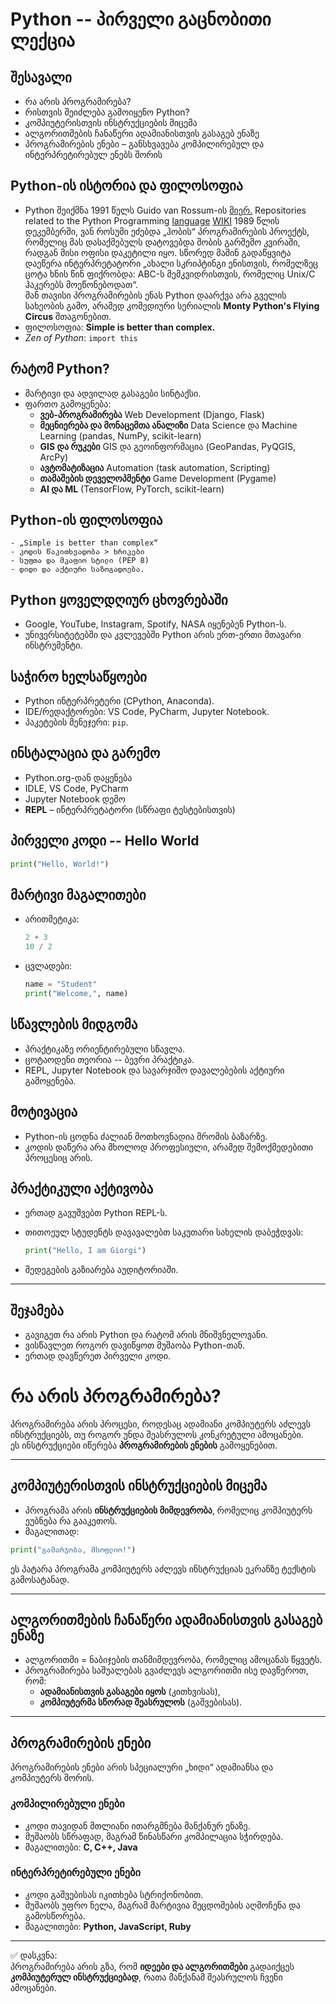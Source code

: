 # Python -- პირველი გაცნობითი ლექცია

## შესავალი

- რა არის პროგრამირება?
- რისთვის შეიძლება გამოიყენო Python?
- კომპიუტერისთვის ინსტრუქციების მიცემა
- ალგორითმების ჩანაწერი ადამიანისთვის გასაგებ ენაზე
- პროგრამირების ენები – განსხვავება კომპილირებულ და ინტერპრეტირებულ ენებს შორის

## Python-ის ისტორია და ფილოსოფია

-   Python შეიქმნა 1991 წელს Guido van Rossum-ის [მიერ.](https://gvanrossum.github.io/)
    Repositories related to the Python Programming [language](https://github.com/python)
    [WIKI](https://en.wikipedia.org/wiki/Guido_van_Rossum) 
    1989 წლის დეკემბერში, ვან როსუმი ეძებდა „ჰობის“ პროგრამირების პროექტს, რომელიც მას დასაქმებულს დატოვებდა შობის გარშემო კვირაში, რადგან მისი ოფისი დაკეტილი იყო. სწორედ მაშინ გადაწყვიტა დაეწერა ინტერპრეტატორი „ახალი სკრიპტინგი ენისთვის, რომელზეც ცოტა ხნის წინ ფიქრობდა: ABC-ს მემკვიდრისთვის, რომელიც Unix/C ჰაკერებს მოეწონებოდათ“.  
    მან თავისი პროგრამირების ენას Python დაარქვა არა გველის სახეობის გამო, არამედ კომედიური სერიალის **Monty Python's Flying Circus** შთაგონებით.  
-   ფილოსოფია: **Simple is better than complex.**
-   *Zen of Python*: `import this`

## რატომ Python?

-   მარტივი და ადვილად გასაგები სინტაქსი.
-   ფართო გამოყენება:
    - **ვებ-პროგრამირება** Web Development (Django, Flask)
    - **მეცნიერება და მონაცემთა ანალიზი** Data Science და Machine Learning (pandas, NumPy, scikit-learn)
    - **GIS და რუკები** GIS და გეოინფორმაცია (GeoPandas, PyQGIS, ArcPy)
    - **ავტომატიზაცია** Automation (task automation, Scripting)
    - **თამაშების დეველოპმენტი** Game Development (Pygame)
    - **AI და ML** (TensorFlow, PyTorch, scikit-learn)


## Python-ის ფილოსოფია
    - „Simple is better than complex“  
    - კოდის წაკითხვადობა > ხრიკები  
    - სუფთა და მკაფიო სტილი (PEP 8)
    - დიდი და აქტიური საზოგადოება.

## Python ყოველდღიურ ცხოვრებაში

-   Google, YouTube, Instagram, Spotify, NASA იყენებენ Python-ს.
-   უნივერსიტეტებში და კვლევებში Python არის ერთ-ერთი მთავარი
    ინსტრუმენტი.

## საჭირო ხელსაწყოები

-   Python ინტერპრეტერი (CPython, Anaconda).
-   IDE/რედაქტორები: VS Code, PyCharm, Jupyter Notebook.
-   პაკეტების მენეჯერი: `pip`.

## ინსტალაცია და გარემო
- Python.org-დან დაყენება
- IDLE, VS Code, PyCharm
- Jupyter Notebook დემო
- **REPL** – ინტერპრეტატორი (სწრაფი ტესტებისთვის)

## პირველი კოდი -- Hello World

``` python
print("Hello, World!")
```

## მარტივი მაგალითები

-   არითმეტიკა:

    ``` python
    2 + 3
    10 / 2
    ```

-   ცვლადები:

    ``` python
    name = "Student"
    print("Welcome,", name)
    ```

## სწავლების მიდგომა

-   პრაქტიკაზე ორიენტირებული სწავლა.
-   ცოტაოდენი თეორია -- ბევრი პრაქტიკა.
-   REPL, Jupyter Notebook და სავარჯიშო დავალებების აქტიური გამოყენება.

## მოტივაცია

-   Python-ის ცოდნა ძალიან მოთხოვნადია შრომის ბაზარზე.
-   კოდის დაწერა არა მხოლოდ პროფესიული, არამედ შემოქმედებითი პროცესიც
    არის.

## პრაქტიკული აქტივობა

-   ერთად გავუშვებთ Python REPL-ს.

-   თითოეულ სტუდენტს დავავალებთ საკუთარი სახელის დაბეჭდვას:

    ``` python
    print("Hello, I am Giorgi")
    ```

-   შედეგების გაზიარება აუდიტორიაში.

------------------------------------------------------------------------

## შეჯამება

-   გავიგეთ რა არის Python და რატომ არის მნიშვნელოვანი.
-   ვისწავლეთ როგორ დავიწყოთ მუშაობა Python-თან.
-   ერთად დავწერეთ პირველი კოდი.


# რა არის პროგრამირება?

პროგრამირება არის პროცესი, როდესაც ადამიანი კომპიუტერს აძლევს ინსტრუქციებს, თუ როგორ უნდა შეასრულოს კონკრეტული ამოცანები.  
ეს ინსტრუქციები იწერება **პროგრამირების ენების** გამოყენებით.

---

## კომპიუტერისთვის ინსტრუქციების მიცემა
- პროგრამა არის **ინსტრუქციების მიმდევრობა**, რომელიც კომპიუტერს ეუბნება რა გააკეთოს.  
- მაგალითად:
```python
print("გამარჯობა, მსოფლიო!")
```
ეს პატარა პროგრამა კომპიუტერს აძლევს ინსტრუქციას ეკრანზე ტექსტის გამოსატანად.

---

## ალგორითმების ჩანაწერი ადამიანისთვის გასაგებ ენაზე
- ალგორითმი = ნაბიჯების თანმიმდევრობა, რომელიც ამოცანას წყვეტს.  
- პროგრამირება საშუალებას გვაძლევს ალგორითმი ისე დავწეროთ, რომ:
  - **ადამიანისთვის გასაგები იყოს** (კითხვისას),
  - **კომპიუტერმა სწორად შეასრულოს** (გაშვებისას).

---

## პროგრამირების ენები
პროგრამირების ენები არის სპეციალური „ხიდი“ ადამიანსა და კომპიუტერს შორის.  

### კომპილირებული ენები
- კოდი თავიდან მთლიანი ითარგმნება მანქანურ ენაზე.  
- მუშაობს სწრაფად, მაგრამ წინასწარი კომპილაცია სჭირდება.  
- მაგალითები: **C, C++, Java**

### ინტერპრეტირებული ენები
- კოდი გაშვებისას იკითხება სტრიქონობით.  
- მუშაობს უფრო ნელა, მაგრამ მარტივია შეცდომების აღმოჩენა და გამოსწორება.  
- მაგალითები: **Python, JavaScript, Ruby**

---

✅ დასკვნა:  
პროგრამირება არის გზა, რომ **იდეები და ალგორითმები** გადაიქცეს **კომპიუტერულ ინსტრუქციებად**, რათა მანქანამ შეასრულოს ჩვენი ამოცანები.
